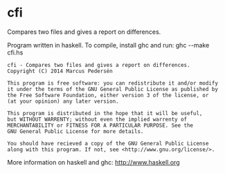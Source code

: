 cfi
===

Compares two files and gives a report on differences.

Program written in haskell.
To compile, install ghc and run: 
ghc --make cfi.hs

    cfi - Compares two files and gives a report on differences.
    Copyright (C) 2014 Marcus Pedersén

    This program is free software: you can redistribute it and/or modify
    it under the terms of the GNU General Public License as published by
    the Free Software Foundation, either version 3 of the license, or
    (at your opinion) any later version.

    This program is distributed in the hope that it will be useful,
    but WITHOUT WARRENTY; without even the implied warrenty of
    MERCHANTABILITY or FITNESS FOR A PARTICULAR PURPOSE. See the
    GNU General Public License for more details.

    You should have recieved a copy of the GNU General Public License
    along with this program. If not, see <http://www.gnu.org/license/>.

More information on haskell and ghc: http://www.haskell.org


